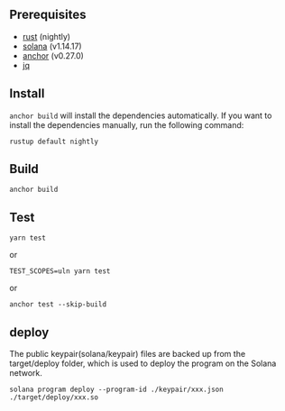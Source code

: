 ## Prerequisites

- [rust](https://www.rust-lang.org/tools/install) (nightly)
- [solana](https://docs.solana.com/cli/install-solana-cli-tools) (v1.14.17)
- [anchor](https://book.anchor-lang.com/getting_started/installation.html) (v0.27.0)
- [jq](https://stedolan.github.io/jq/download/)

## Install

`anchor build` will install the dependencies automatically. If you want to install the dependencies manually, run the following command:

```shell
rustup default nightly
```

## Build

```shell
anchor build
```

## Test

```shell
yarn test
```

or

```shell
TEST_SCOPES=uln yarn test
```

or

```shell
anchor test --skip-build
```

## deploy

The public keypair(solana/keypair) files are backed up from the target/deploy folder, which is used to deploy the program on the Solana network.

```shell
solana program deploy --program-id ./keypair/xxx.json ./target/deploy/xxx.so
```
